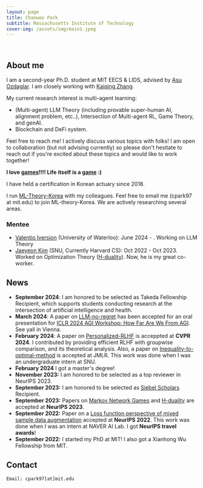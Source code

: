 ```yaml
---
layout: page
title: Chanwoo Park
subtitle: Massachusetts Institute of Technology
cover-img: /assets/img/main1.jpeg
---
```


<br/>

## About me

I am a second-year Ph.D. student at MIT EECS & LIDS, advised by [Asu Ozdaglar](https://asu.mit.edu/). I am closely working with [Kaiqing Zhang](https://kzhang66.github.io/). 

My current research interest is multi-agent learning:
* (Multi-agent) LLM Theory (including provable super-human AI, alignment problem, etc..), Intersection of Multi-agent RL, Game Theory, and genAI.
* Blockchain and DeFi system.

Feel free to reach me! I actively discuss various topics with folks! I am open to collaboration (but not advising currently) so please don't hesitate to reach out if you're excited about these topics and would like to work together! 

**I love [games](https://en.wikipedia.org/wiki/Game_theory)!!!! Life itself is a [game](https://a16z.com/games/) :)**

I have held a certification in Korean actuary since 2018.

I run [ML-Theory-Korea](https://mltheory-korea.github.io/) with my colleagues. Feel free to email me (cpark97 at mit.edu) to join ML-theory-Korea. We are actively researching several areas.

### Mentee
* [Valentio Iversion](https://ca.linkedin.com/in/valentio-iverson) (University of Waterloo): June 2024 - . Working on LLM Theory
* [Jaeyeon Kim](https://jaeyeonkim01.github.io/) (SNU, Currently Harvard CS): Oct 2022 - Oct 2023. Worked on Optimization Theory ([H-duality](https://arxiv.org/abs/2305.06628)). Now, he is my great co-worker. 


## News
* **September 2024**: I am honored to be selected as Takeda Fellowship Recipient, which supports students conducting research at the intersection of artificial intelligence and health. 
* **March 2024**: A paper on [LLM-no-regret](https://chanwoo-park-official.github.io) has been accepted for an oral presentation for [ICLR 2024 AGI Workshop: How Far Are We From AGI](https://agiworkshop.github.io). See yall in Vienna. 
* **February 2024**: A paper on [Personalized-RLHF](https://arxiv.org/abs/2312.09337) is acceppted at **CVPR 2024**. I contributed by providing efficient RLHF with groupwise comparison, and its theoretical analysis. Also, a paper on [Inequality-to-optimal-method](https://arxiv.org/abs/2110.11035) is accepted at JMLR. This work was done when I was an undergraduate intern at SNU. 
* **February 2024** I got a master's degree! 
* **November 2023:** I am honored to be selected as a top reviewer in NeurIPS 2023.
* **September 2023:** I am honored to be selected as [Siebel Scholars](https://www.businesswire.com/news/home/20230919861208/en/Siebel-Scholars-Foundation-Announces-Class-of-2024) Recipient.
* **September 2023:** Papers on [Markov Network Games](https://arxiv.org/abs/2307.09470) and [H-duality](https://arxiv.org/abs/2305.06628) are accepted at **NeurIPS 2023**. 
* **September 2022:** Paper on a [Loss function perspective of mixed sample data augmentation](https://arxiv.org/abs/2208.09913) accepted at **NeurIPS 2022**. This work was done when I was an intern at NAVER AI Lab. I got **NeurIPS travel awards**!
* **September 2022:** I started my PhD at MIT! I also got a Xianhong Wu Fellowship from MIT.   





## Contact

```
Email: cpark97[at]mit.edu
```
